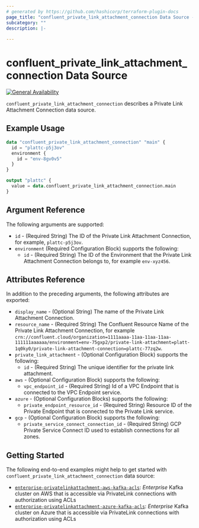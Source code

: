 ```yaml
---
# generated by https://github.com/hashicorp/terraform-plugin-docs
page_title: "confluent_private_link_attachment_connection Data Source - terraform-provider-confluent"
subcategory: ""
description: |-
   
---
```


# confluent_private_link_attachment_connection Data Source

[![General Availability](https://img.shields.io/badge/Lifecycle%20Stage-General%20Availability-%2345c6e8)](https://docs.confluent.io/cloud/current/api.html#section/Versioning/API-Lifecycle-Policy)

`confluent_private_link_attachment_connection` describes a Private Link Attachment Connection data source.

## Example Usage

```terraform
data "confluent_private_link_attachment_connection" "main" {
  id = "plattc-p5j3ov"
  environment {
    id = "env-8gv0v5"
  }
}

output "plattc" {
  value = data.confluent_private_link_attachment_connection.main
}
```

<!-- schema generated by tfplugindocs -->
## Argument Reference

The following arguments are supported:

- `id` - (Required String) The ID of the Private Link Attachment Connection, for example, `plattc-p5j3ov`.
- `environment` (Required Configuration Block) supports the following:
  - `id` - (Required String) The ID of the Environment that the Private Link Attachment Connection belongs to, for example `env-xyz456`.

## Attributes Reference

In addition to the preceding arguments, the following attributes are exported:

- `display_name` - (Optional String) The name of the Private Link Attachment Connection.
- `resource_name` - (Required String) The Confluent Resource Name of the Private Link Attachment Connection, for example `crn://confluent.cloud/organization=1111aaaa-11aa-11aa-11aa-111111aaaaaa/environment=env-75gxp2/private-link-attachment=platt-1q0ky0/private-link-attachment-connection=plattc-77zq2w`.
- `private_link_attachment` - (Optional Configuration Block) supports the following:
  - `id` - (Required String) The unique identifier for the private link attachment.
- `aws` - (Optional Configuration Block) supports the following:
  - `vpc_endpoint_id` - (Required String) Id of a VPC Endpoint that is connected to the VPC Endpoint service.
- `azure` - (Optional Configuration Blocks) supports the following:
  - `private_endpoint_resource_id` - (Required String) Resource ID of the Private Endpoint that is connected to the Private Link service.
- `gcp` - (Optional Configuration Block) supports the following:
  - `private_service_connect_connection_id` - (Required String) GCP Private Service Connect ID used to establish connections for all zones.

## Getting Started
The following end-to-end examples might help to get started with `confluent_private_link_attachment_connection` data source:
* [`enterprise-privatelinkattachment-aws-kafka-acls`](https://github.com/confluentinc/terraform-provider-confluent/tree/master/examples/configurations/enterprise-privatelinkattachment-aws-kafka-acls): _Enterprise_ Kafka cluster on AWS that is accessible via PrivateLink connections with authorization using ACLs
* [`enterprise-privatelinkattachment-azure-kafka-acls`](https://github.com/confluentinc/terraform-provider-confluent/tree/master/examples/configurations/enterprise-privatelinkattachment-azure-kafka-acls): _Enterprise_ Kafka cluster on Azure that is accessible via PrivateLink connections with authorization using ACLs
